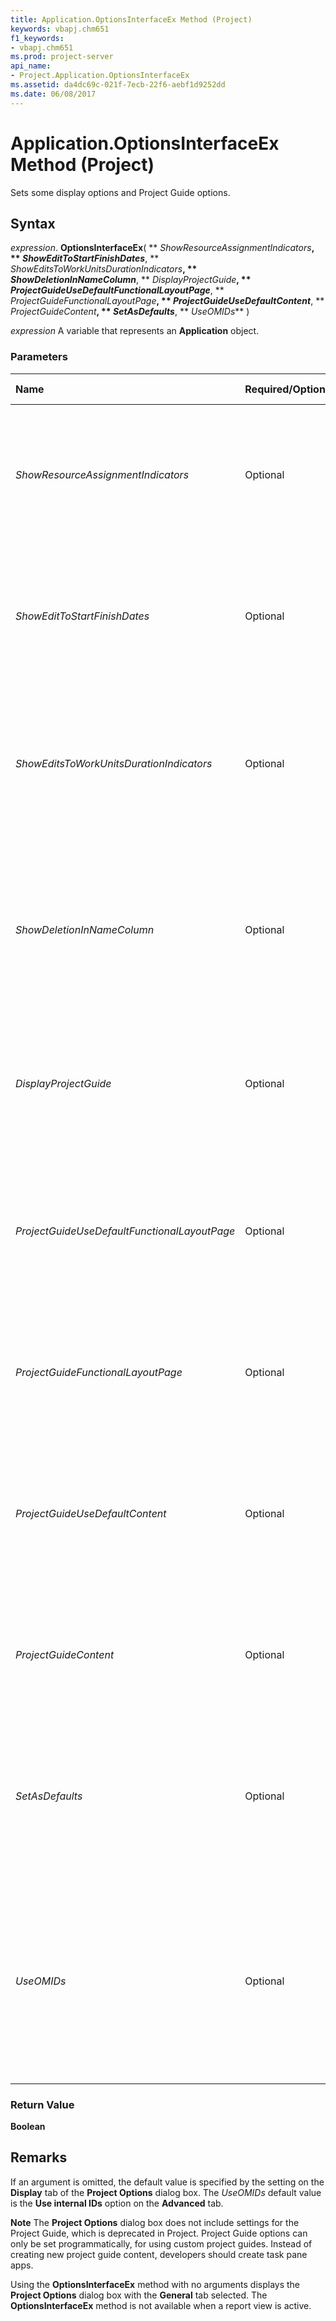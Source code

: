 ```yaml
---
title: Application.OptionsInterfaceEx Method (Project)
keywords: vbapj.chm651
f1_keywords:
- vbapj.chm651
ms.prod: project-server
api_name:
- Project.Application.OptionsInterfaceEx
ms.assetid: da4dc69c-021f-7ecb-22f6-aebf1d9252dd
ms.date: 06/08/2017
---
```



# Application.OptionsInterfaceEx Method (Project)

Sets some display options and Project Guide options.


## Syntax

 _expression_. **OptionsInterfaceEx**( ** _ShowResourceAssignmentIndicators_**, ** _ShowEditToStartFinishDates_**, ** _ShowEditsToWorkUnitsDurationIndicators_**, ** _ShowDeletionInNameColumn_**, ** _DisplayProjectGuide_**, ** _ProjectGuideUseDefaultFunctionalLayoutPage_**, ** _ProjectGuideFunctionalLayoutPage_**, ** _ProjectGuideUseDefaultContent_**, ** _ProjectGuideContent_**, ** _SetAsDefaults_**, ** _UseOMIDs_** )

 _expression_ A variable that represents an **Application** object.


### Parameters



|**Name**|**Required/Optional**|**Data Type**|**Description**|
|:-----|:-----|:-----|:-----|
| _ShowResourceAssignmentIndicators_|Optional|**Boolean**|**True** if Project displays indicators and options buttons for resource assignments. The default value is **False**.|
| _ShowEditToStartFinishDates_|Optional|**Boolean**|**True** if Project displays actions on the undo stack for edits to start and finish dates. The default value is **False**.|
| _ShowEditsToWorkUnitsDurationIndicators_|Optional|**Boolean**|**True** if Project displays actions on the undo stack for edits to duration, work, or units. The default value is **False**.|
| _ShowDeletionInNameColumn_|Optional|**Boolean**|**True** if Project displays actions on the undo stack upon deletion of a value in the **Task Name** or **Resource Name** field. The default value is **False**.|
| _DisplayProjectGuide_|Optional|**Boolean**|**True** if the Project Guide should be shown by default on startup and for all new projects. The default value is **False**.|
| _ProjectGuideUseDefaultFunctionalLayoutPage_|Optional|**Boolean**|**True** if the Project Guide uses default content. **False** if you want to use custom content for the Project Guide. The default value is **True**.|
| _ProjectGuideFunctionalLayoutPage_|Optional|**String**|The URL or path and file name for the XML file used for custom content in the  **Project Guide**.|
| _ProjectGuideUseDefaultContent_|Optional|**Boolean**|**True** if the **Project Guide** uses default content. **False** if you want to use custom content for the Project Guide. The default value is **True**.|
| _ProjectGuideContent_|Optional|**String**|The URL or path and file name for the XML file used for custom content in the Project Guide.|
| _SetAsDefaults_|Optional|**Boolean**|**True** if the Project Guide settings for the active project should be used as the default for all new projects. The default value is **False**.|
| _UseOMIDs_|Optional|**Variant**|**True** if Project uses internal IDs to match different-language or renamed Organizer items between projects. The default is **True**. See also the **[UseOMIDs](application-useomids-property-project.md)** property.|

### Return Value

 **Boolean**


## Remarks

If an argument is omitted, the default value is specified by the setting on the  **Display** tab of the **Project Options** dialog box. The _UseOMIDs_ default value is the **Use internal IDs** option on the **Advanced** tab.


 **Note**  The  **Project Options** dialog box does not include settings for the Project Guide, which is deprecated in Project. Project Guide options can only be set programmatically, for using custom project guides. Instead of creating new project guide content, developers should create task pane apps.

Using the  **OptionsInterfaceEx** method with no arguments displays the **Project Options** dialog box with the **General** tab selected. The **OptionsInterfaceEx** method is not available when a report view is active.



